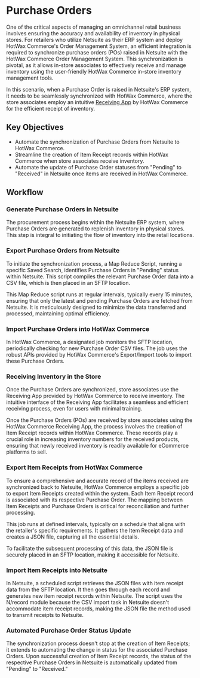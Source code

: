 # Purchase Orders

One of the critical aspects of managing an omnichannel retail business involves ensuring the accuracy and availability of inventory in physical stores. For retailers who utilize Netsuite as their ERP system and deploy HotWax Commerce's Order Management System, an efficient integration is required to synchronize purchase orders (POs) raised in Netsuite with the HotWax Commerce Order Management System. This synchronization is pivotal, as it allows in-store associates to effectively receive and manage inventory using the user-friendly HotWax Commerce in-store inventory management tools.

In this scenario, when a Purchase Order is raised in Netsuite's ERP system, it needs to be seamlessly synchronized with HotWax Commerce, where the store associates employ an intuitive [Receiving App][receivingApp] by HotWax Commerce for the efficient receipt of inventory.

## Key Objectives
- Automate the synchronization of Purchase Orders from Netsuite to HotWax Commerce.
- Streamline the creation of Item Receipt records within HotWax Commerce when store associates receive inventory.
- Automate the update of Purchase Order statuses from "Pending" to "Received" in Netsuite once items are received in HotWax Commerce.

## Workflow

### Generate Purchase Orders in Netsuite

The procurement process begins within the Netsuite ERP system, where Purchase Orders are generated to replenish inventory in physical stores. This step is integral to initiating the flow of inventory into the retail locations.

### Export Purchase Orders from Netsuite


To initiate the synchronization process, a Map Reduce Script, running a specific Saved Search, identifies Purchase Orders in "Pending" status within Netsuite. This script compiles the relevant Purchase Order data into a CSV file, which is then placed in an SFTP location.


This Map Reduce script runs at regular intervals, typically every 15 minutes, ensuring that only the latest and pending Purchase Orders are fetched from Netsuite. It is meticulously designed to minimize the data transferred and processed, maintaining optimal efficiency.


### Import Purchase Orders into HotWax Commerce


In HotWax Commerce, a designated job monitors the SFTP location, periodically checking for new Purchase Order CSV files. The job uses the robust APIs provided by HotWax Commerce's Export/Import tools to import these Purchase Orders.


### Receiving Inventory in the Store


Once the Purchase Orders are synchronized, store associates use the Receiving App provided by HotWax Commerce to receive inventory. The intuitive interface of the Receiving App facilitates a seamless and efficient receiving process, even for users with minimal training.


Once the Purchase Orders (POs) are received by store associates using the HotWax Commerce Receiving App, the process involves the creation of Item Receipt records within HotWax Commerce. These records play a crucial role in increasing inventory numbers for the received products, ensuring that newly received inventory is readily available for eCommerce platforms to sell.

### Export Item Receipts from HotWax Commerce


To ensure a comprehensive and accurate record of the items received are synchronized back to Netsuite, HotWax Commerce employs a specific job to export Item Receipts created within the system. Each Item Receipt record is associated with its respective Purchase Order. The mapping between Item Receipts and Purchase Orders is critical for reconciliation and further processing.


This job runs at defined intervals, typically on a schedule that aligns with the retailer's specific requirements. It gathers the Item Receipt data and creates a JSON file, capturing all the essential details.


To facilitate the subsequent processing of this data, the JSON file is securely placed in an SFTP location, making it accessible for Netsuite. 


### Import Item Receipts into Netsuite


In Netsuite, a scheduled script retrieves the JSON files with item receipt data from the SFTP location. It then goes through each record and generates new item receipt records within Netsuite. The script uses the N/record module because the CSV import task in Netsuite doesn't accommodate item receipt records, making the JSON file the method used to transmit receipts to Netsuite.


### Automated Purchase Order Status Update


The synchronization process doesn't stop at the creation of Item Receipts; it extends to automating the change in status for the associated Purchase Orders. Upon successful creation of Item Receipt records, the status of the respective Purchase Orders in Netsuite is automatically updated from "Pending" to "Received."


<!-- page links -->

[receivingApp]:(https://www.hotwax.co/apps/inventory-receiving-app)